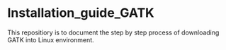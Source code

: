 # Installation_guide_GATK
This repositiory is to document the step by step process of downloading GATK into Linux environment.

